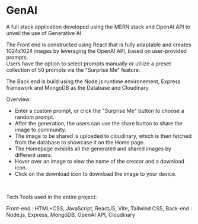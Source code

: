 # GenAI

A full stack application developed using the MERN stack and OpenAI API to unveil the use of Generative AI <br> 

The Front end is constructed using React that is fully adaptable and creates 1024x1024 images by leveraging the OpenAI API, based on user-provided prompts. <br>
Users have the option to select prompts manually or utilize a preset collection of 50 prompts via the "Surprise Me" feature. <br>

The Back end is build using the Node.js runtime environement, Express framework and MongoDB as the Database and Cloudinary <br>

Overview: <Br>
- Enter a custom prompt, or click the "Surprise Me" button to choose a random prompt.
- After the generation, the users can use the share button to share the image to community.
- The image to be shared is uploaded to cloudinary, which is then fetched from the database to showcase it on the Home page.
- The Homepage exhibits all the generated and shared images by different users.
- Hover over an image to view the name of the creator and a download icon.
- Click on the download icon to download the image to your device.
<br>

Tech Tools used in the entire project: <br>

Front-end : HTML+CSS, JavaScript, ReactJS, Vite, Tailwind CSS, 
Back-end : Node.js, Express, MongoDB, OpenAI API, Cloudinary


